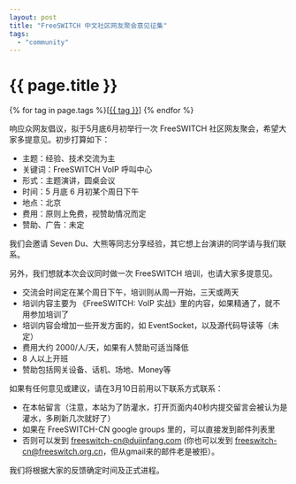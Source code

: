 ```yaml
---
layout: post
title: "FreeSWITCH 中文社区网友聚会意见征集"
tags:
  - "community"
---
```


# {{ page.title }}

<div class="tags">
{% for tag in page.tags %}[<a class="tag" href="/tags.html#{{ tag }}">{{ tag }}</a>] {% endfor %}
</div>


响应众网友倡议，拟于5月底6月初举行一次 FreeSWITCH 社区网友聚会，希望大家多提意见。初步打算如下：


- 主题：经验、技术交流为主
- 关键词：FreeSWITCH VoIP 呼叫中心
- 形式：主题演讲，圆桌会议
- 时间：5 月底 6 月初某个周日下午
- 地点：北京
- 费用：原则上免费，视赞助情况而定
- 赞助、广告：未定

我们会邀请 Seven Du、大熊等同志分享经验，其它想上台演讲的同学请与我们联系。

另外，我们想就本次会议同时做一次 FreeSWITCH 培训，也请大家多提意见。

- 交流会时间定在某个周日下午，培训则从周一开始，三天或两天
- 培训内容主要为 《FreeSWITCH: VoIP 实战》里的内容，如果精通了，就不用参加培训了
- 培训内容会增加一些开发方面的，如 EventSocket，以及源代码导读等（未定）
- 费用大约 2000/人/天，如果有人赞助可适当降低
- 8 人以上开班
- 赞助包括网关设备、话机、场地、Money等

如果有任何意见或建议，请在3月10日前用以下联系方式联系：

- 在本帖留言（注意，本站为了防灌水，打开页面内40秒内提交留言会被认为是灌水，多刷新几次就好了）
- 如果在 FreeSWITCH-CN google groups 里的，可以直接发到邮件列表里
- 否则可以发到 freeswitch-cn@dujinfang.com  (你也可以发到 freeswitch-cn@freeswitch.org.cn，但从gmail来的邮件老是被拒）。 

我们将根据大家的反馈确定时间及正式进程。
